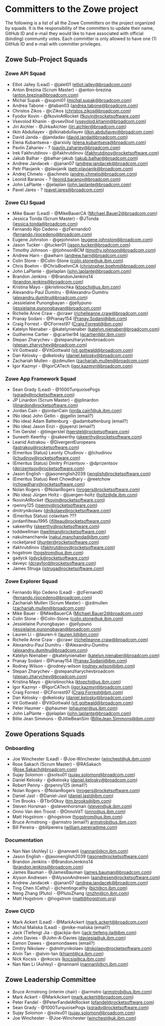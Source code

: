 # Committers to the Zowe project

The following is a list of all the Zowe Committers on the project organized by squads. It is the responsibility of the committers to update their name, GitHub ID and e-mail they would like to have associated with official (binding) community votes. Each committer is only allowed to have one (1) GitHub ID and e-mail with committer privileges.

## Zowe Sub-Project Squads

### Zowe API Squad

- Elliot Jalley (Lead) - @jalel01 (elliot.jalley@broadcom.com)
- Anton Brezina (Scrum Master) - @anton-brezina (anton.brezina@broadcom.com)
- Michal Supak - @supmi01 (michal.supak@broadcom.com)
- Andrea Tabone - @taban03 (andrea.tabone@broadcom.com)
- Christos Zikos - @cZikos (christos.zikos@broadcom.com)
- Fyodor Kovin - @fkovinAtRocket (fkovin@rocketsoftware.com)
- Vsevolod Khanin - @vsev0lod (vsevolod.khanin@broadcom.com)
- Jiri Aichler - @JirkaAichler (jiri.aichler@broadcom.com)
- Ilkin Abdullayev - @ilkinabdullayev (ilkin.abdullayev@broadcom.com)
- David Janda - @jandadav (david.janda@broadcom.com)
- Elena Kubantseva - @arxioly (elena.kubantseva@broadcom.com)
- Pavlin Zahariev - ? (pavlin.zahariev@broadcom.com)
- Irek Fakhrutdinov - @ifakhrutdinov (ifakhrutdinov@rocketsoftware.com)
- Jakub Balhar - @balhar-jakub (jakub.balhar@broadcom.com)
- Andrew Jandacek - @janan07 (andrew.jandacek@broadcom.com)
- Petr Plavjanik - @plavjanik (petr.plavjanik@broadcom.com)
- Andrej Chmelo - @achmelo (andrej.chmelo@broadcom.com)
- Leonid Baranov - ? (leonid.baranov@broadcom.com)
- John LaPlante - @jelaplan (john.laplante@broadcom.com)
- Pavel Jares - ? (pavel.jares@broadcom.com)

### Zowe CLI Squad

- Mike Bauer (Lead) - @MikeBauerCA (Michael.Bauer2@broadcom.com)
- Jessica Tonda (Scrum Master) - @JTonda (jessica.tonda@broadcom.com)
- Fernando Rijo Cedeno - @zFernando0 (fernando.rijocedeno@broadcom.com)
- Eugene Johnston - @gejohnston (eugene.johnston@broadcom.com)
- Jason Tucker - @tucker01 (jason.tucker@broadcom.com)
- Timothy Johnson - @tjohnsonBCM (timothy.johnson@broadcom.com)
- Andrew Harn - @awharn (andrew.harn@broadcom.com)
- Colin Stone - @Colin-Stone (colin.stone@uk.ibm.com)
- Chris Boehm - @ChrisBoehmCA (christopher.boehm@broadcom.com)
- John LaPlante - @jelaplan (john.laplante@broadcom.com)
- Brandon Jenkins - @BrandonJenkins14 (brandon.jenkins@broadcom.com)
- Kristina Mayo - @kristinochka (ktopchi@us.ibm.com)
- Alexandru-Paul Dumitru - @Alexandru-Dumitru (alexandru.dumitru@broadcom.com)
- Jessielaine Punongbayan - @jellypuno (jessielaine.punongbayan@broadcom.com)
- Richelle Anne Craw - @crawr (richelleanne.craw@broadcom.com)
- Pranay Sodani - @Pranay154 (Pranay.Sodani@ibm.com)
- Craig Forrest - @CForrest97 (Craig.Forrest@ibm.com)
- Katelyn Nienaber - @katelynienaber (katelyn.nienaber@broadcom.com)
- Guilherme Cartier - @gcartier94 (gcartier@br.ibm.com)
- Stepan Zharychev - @stepanzharychevbroadcom (stepan.zharychev@broadcom.com)
- Vit Gottwald - @VitGottwald (vit.gottwald@broadcom.com)
- Dan Kelosky - @dkelosky (daniel.kelosky@broadcom.com)
- Zachariah Mullen - @zdmullen (zachariah.mullen@broadcom.com)
- Igor Kazmyr - @IgorCATech (igor.kazmyr@broadcom.com)

### Zowe App Framework Squad 

- Sean Grady (Lead) - @1000TurquoisePogs (sgrady@rocketsoftware.com)
- JP Linardon (Scrum Master) - @jplinardon (jlinardon@rocketsoftware.com)
- Jordan Cain - @jordanCain (jorda.cain1@uk.ibm.com)
- (No idea) John Gellin - @jgellin (email?)
- (No idea) Adam Battenburg - @adambattenburg (email?)
- (No idea) Jason Enzi - @jayenzi (email?)
- Tim Gerstel - @timgerstel (tgerstel@rocketsoftware.com)
- Suneeth Keerthy - @sakeerthy (skeerthy@rocketsoftware.com)
- Leanid Astrakou - @DivergentEuropeans (lastrakou@rocketsoftware.com)
- (Emeritus Status) Leonty Chudinov - @lchudinov (lchudinov@rocketsoftware.com)
- (Emeritus Status) Dmitry Prizentsov - @dprizentsov (dprizentsov@rocketsoftware.com)
- Jason English - @jasonenglish2039 (jenglish@rocketsoftware.com)
- (Emeritus Status) Reet Chowdhary - @reetchow (rchowdhary@rocketsoftware.com)
- Nolan Rogers - @NolanRogers (nrogers@rocketsoftware.com)
- (No idea) Jürgen Holtz - @juergen-holtz (holtz@de.ibm.com)
- fkovinAtRocket (fkovin@rocketsoftware.com)
- rpenny125 (rpenny@rocketsoftware.com)
- dmitrynikolaev (dnikolaev@rocketsoftware.com)
- (Emeritus Status) colavitam ???
- jordanfilteau1995 (jfilteau@rocketsoftware.com)
- sakeerthy (skeerthy@rocketsoftware.com)
- toddwellman (twellman@rocketsoftware.com)
- nakulmanchanda (nakul.manchanda@ibm.com)
- rocketjared (jhunter@rocketsoftware.com)
- ifakhrutdinov (ifakhrutdinov@rocketsoftware.com)
- hogstrom (hogstrom@us.ibm.com)
- gadyck (gdyck@rocketsoftware.com)
- daveyc (dcrayford@rocketsoftware.com)
- James Struga (jstruga@rocketsoftware.com)

### Zowe Explorer Squad

- Fernando Rijo Cedeno (Lead) - @zFernand0 (fernando.rijocedeno@broadcom.com)
- Zachariah Mullen (Scrum Master) - @zdmullen (zachariah.mullen@broadcom.com)
- Mike Bauer - @MikeBauerCA (Michael.Bauer2@broadcom.com)
- Colin Stone - @Colin-Stone (colin.stone@uk.ibm.com)
- Jessielaine Punongbayan - @jellypuno (jessielaine.punongbayan@broadcom.com)
- Lauren Li - @lauren-li (lauren.li@ibm.com)
- Richelle Anne Craw - @crawr (richelleanne.craw@broadcom.com)
- Alexandru-Paul Dumitru - @Alexandru-Dumitru (alexandru.dumitru@broadcom.com)
- Katelyn Nienaber - @katelynienaber (katelyn.nienaber@broadcom.com)
- Pranay Sodani - @Pranay154 (Pranay.Sodani@ibm.com)
- Rodney Wilson - @rodney-wilson (rodney.wilson@ibm.com)
- Stepan Zharychev - @stepanzharychevbroadcom (stepan.zharychev@broadcom.com)
- Kristina Mayo - @kristinochka (ktopchi@us.ibm.com)
- Igor Kazmyr - @IgorCATech (igor.kazmyr@broadcom.com)
- Craig Forrest - @CForrest97 (Craig.Forrest@ibm.com)
- Dan Kelosky - @dkelosky (daniel.kelosky@broadcom.com)
- Vit Gottwald - @VitGottwald (vit.gottwald@broadcom.com)
- Peter Haumer - @phaumer (phaumer@us.ibm.com)
- John LaPlante - @jelaplan (john.laplante@broadcom.com)
- Billie Jean Simmons - @JillieBeanSim (BillieJean.Simmons@ibm.com)

## Zowe Operations Squads

### Onboarding

- Joe Winchester (Lead) - @Joe-Winchester (winchest@uk.ibm.com)
- Rose Sakach (Scrum Master) - @RASakach (Rose.Sakach@broadcom.com)
- Sujay Solomon - @solsu01 (sujay.solomon@broadcom.com)
- Daniel Kelosky - @dkelosky (daniel.kelosky@broadcom.com)
- Robert Penny - @rpenny125 (email?)
- Nolan Rogers - @NolanRogers (nrogers@rocketsoftware.com)
- Daniel Jast - @Daniel-Jast (daniel.jast@ibm.com)
- Tim Brooks - @Tbr00ksy (tim.brooks@ibm.com)
- Steven Horsman - @stevenhorsman (steven@uk.ibm.com)
- Onno Van den Troost - @OnnoVdT (onno@us.ibm.com)
- Matt Hogstrom - @hogstrom (hogstrom@us.ibm.com)
- Bruce Armstrong - @armstro (email?) armstrob@us.ibm.com
- Bill Pereira - @billpereira (william.pereira@me.com)

### Documentation

- Nan Nan (Ashley) Li - @nannanli (nannanli@cn.ibm.com)
- Jason English - @jasonenglish2039 (jasone@rocketsoftware.com)
- Brandon Jenkins - @BrandonJenkins14 (brandon.jenkins@broadcom.com)
- James Bauman - @JamesBauman (james.bauman@broadcom.com)
- Alyson Andresen - @AlysonAndresen (aandresen@rocketsoftware.com)
- Andrew Jandacek - @janan07 (andrew.jandacek@broadcom.com)
- Ting Chen (Cathy) - @chentingcathy (bjct@cn.ibm.com)
- Neng Zhang (Pluto) - @PlutoZhang (znzhn@cn.ibm.com)
- Matt Hogstrom - @hogstrom (matt@hogstrom.org)

### Zowe CI/CD

- Mark Ackert (Lead) - @MarkAckert (mark.ackert@broadcom.com)
- Michal Maliska (Lead) - @mike-maliska (email?)
- Jack (Tiefeng) Jia - @jackjia-ibm (jack-tiefeng.jia@ibm.com)
- John Davies - @John-A-Davies (daviesja@uk.ibm.com)
- Eamon Dawes - @eamondawes (email?)
- Dmitry Nikolaev - @dmitrynikolaev (dnikolaev@rocketsoftware.com)
- Alvin Tan - @alvin-tan (khiamt@ca.ibm.com)
- Nick Kocsis - @nkocsis (kocsis@ca.ibm.com)
- Nan Nan Li (Ashley) - @nannanli (nannanli@cn.ibm.com)

## Zowe Leadership Committee

- Bruce Armstrong (interim chair) - @armstro (armstrob@us.ibm.com)
- Mark Ackert - @MarkAckert (mark.ackert@broadcom.com)
- Peter Fandel - @PeterFandelAtRocket (pfandel@rocketsoftware.com)
- Sean Grady - @1000TurquoisePogs (sgrady@rocketsoftware.com)
- Sujay Solomon - @solsu01 (sujay.solomon@broadcom.com)
- Joe Winchester - @Joe-Winchester (winchest@uk.ibm.com)
